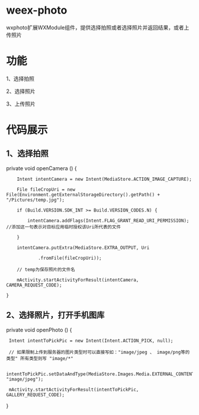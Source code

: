 # weex-photo
wxphoto扩展WXModule组件，提供选择拍照或者选择照片并返回结果，或者上传照片

# 功能
1、选择拍照

2、选择照片

3、上传照片


# 代码展示
## 1、选择拍照


private void openCamera () {

        Intent intentCamera = new Intent(MediaStore.ACTION_IMAGE_CAPTURE);
        
        File fileCropUri = new File(Environment.getExternalStorageDirectory().getPath() + "/Pictures/temp.jpg");
        
        if (Build.VERSION.SDK_INT >= Build.VERSION_CODES.N) {
        
            intentCamera.addFlags(Intent.FLAG_GRANT_READ_URI_PERMISSION); //添加这一句表示对目标应用临时授权该Uri所代表的文件
            
        }
        
        intentCamera.putExtra(MediaStore.EXTRA_OUTPUT, Uri
        
                .fromFile(fileCropUri));
                
        // temp为保存照片的文件名
        
        mActivity.startActivityForResult(intentCamera, CAMERA_REQUEST_CODE);
        
    }
    
## 2、选择照片，打开手机图库


private void openPhoto () {

     Intent intentToPickPic = new Intent(Intent.ACTION_PICK, null);
     
     // 如果限制上传到服务器的图片类型时可以直接写如："image/jpeg 、 image/png等的类型" 所有类型则写 "image/*"
     
     intentToPickPic.setDataAndType(MediaStore.Images.Media.EXTERNAL_CONTENT_URI, "image/jpeg");
     
     mActivity.startActivityForResult(intentToPickPic, GALLERY_REQUEST_CODE);
     
}


